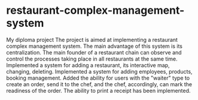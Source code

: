 # restaurant-complex-management-system
My diploma project
The project is aimed at implementing a restaurant complex management system. The main advantage of this system is its centralization. The main founder of a restaurant chain can observe and control the processes taking place in all restaurants at the same time.
Implemented a system for adding a restaurant, its interactive map, changing, deleting.
Implemented a system for adding employees, products, booking management.
Added the ability for users with the "waiter" type to create an order, send it to the chef, and the chef, accordingly, can mark the readiness of the order.
The ability to print a receipt has been implemented.
